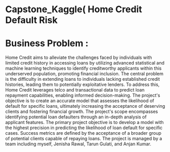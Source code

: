  # Capstone_Kaggle( Home Credit Default Risk
# Business Problem :
Home Credit aims to alleviate the challenges faced by individuals with limited credit history in accessing loans by utilizing advanced statistical and machine learning techniques to identify creditworthy applicants within this underserved population, promoting financial inclusion. The central problem is the difficulty in extending loans to individuals lacking established credit histories, leading them to potentially exploitative lenders. To address this, Home Credit leverages telco and transactional data to predict loan repayment capabilities, enabling informed decision-making. The project's objective is to create an accurate model that assesses the likelihood of default for specific loans, ultimately increasing the acceptance of deserving clients and fostering financial growth. The project's scope encompasses identifying potential loan defaulters through an in-depth analysis of applicant features. The primary project objective is to develop a model with the highest precision in predicting the likelihood of loan default for specific cases. Success metrics are defined by the acceptance of a broader group of potential clients capable of repaying loans. The project is managed by a team including myself, Jenisha Rawal, Tarun Gulati, and Anjan Kumar.
